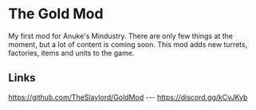 # The Gold Mod
My first mod for Anuke's Mindustry. There are only few things at the moment, but a lot of content is coming soon. This mod adds new turrets, factories, items and units to the game.

## Links
https://github.com/TheSlaylord/GoldMod --- https://discord.gg/kCvJKyb

